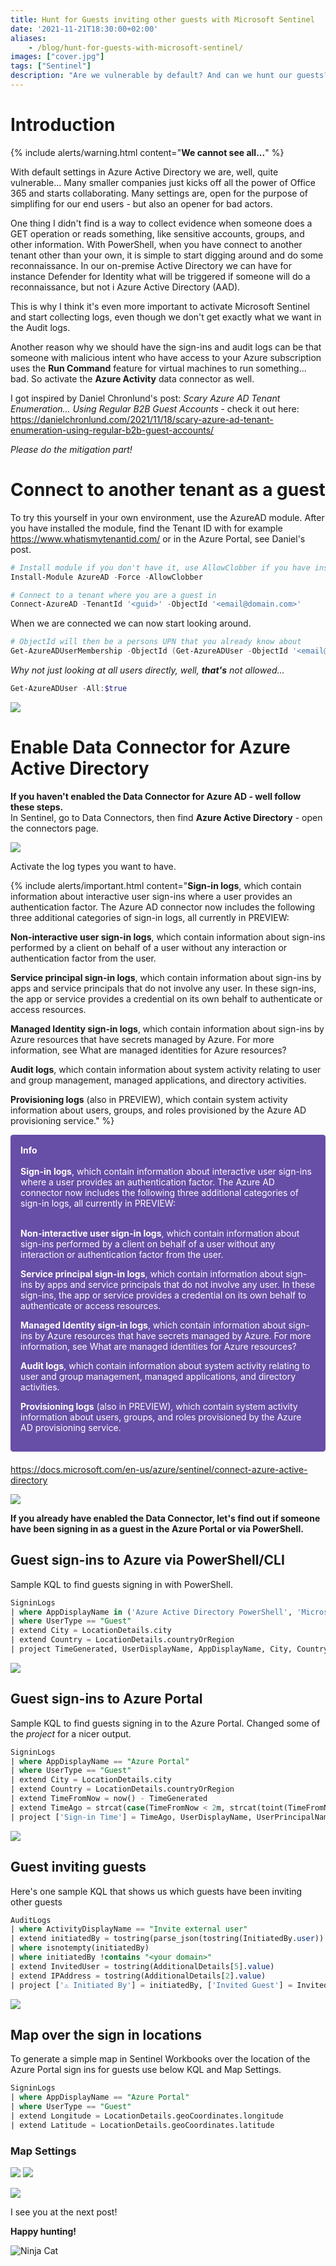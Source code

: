 ```yaml
---
title: Hunt for Guests inviting other guests with Microsoft Sentinel
date: '2021-11-21T18:30:00+02:00'
aliases:
    - /blog/hunt-for-guests-with-microsoft-sentinel/
images: ["cover.jpg"]
tags: ["Sentinel"]
description: "Are we vulnerable by default? And can we hunt our guests? Warning - we cannot see all..."
---
```

# Introduction
{% include alerts/warning.html content="**We cannot see all...**" %}

With default settings in Azure Active Directory we are, well, quite vulnerable... Many smaller companies just kicks off all the power of Office 365 and starts collaborating. Many settings are, open for the purpose of simplifing for our end users - but also an opener for bad actors.

One thing I didn't find is a way to collect evidence when someone does a GET operation or reads something, like sensitive accounts, groups, and other information. With PowerShell, when you have connect to another tenant other than your own, it is simple to start digging around and do some reconnaissance. In our on-premise Active Directory we can have for instance Defender for Identity what will be triggered if someone will do a reconnaissance, but not i Azure Active Directory (AAD).

This is why I think it's even more important to activate Microsoft Sentinel and start collecting logs, even though we don't get exactly what we want in the Audit logs.

Another reason why we should have the sign-ins and audit logs can be that someone with malicious intent who have access to your Azure subscription uses the **Run Command** feature for virtual machines to run something... bad. So activate the **Azure Activity** data connector as well.

I got inspired by Daniel Chronlund's post: *Scary Azure AD Tenant Enumeration… Using Regular B2B Guest Accounts* - check it out here:
https://danielchronlund.com/2021/11/18/scary-azure-ad-tenant-enumeration-using-regular-b2b-guest-accounts/ 

*Please do the mitigation part!*

# Connect to another tenant as a guest
To try this yourself in your own environment, use the AzureAD module.
After you have installed the module, find the Tenant ID with for example https://www.whatismytenantid.com/ or in the Azure Portal, see Daniel's post.

``` powershell
# Install module if you don't have it, use AllowClobber if you have install other Azure module that have some of the AzureAD cmdlets already installed.
Install-Module AzureAD -Force -AllowClobber

# Connect to a tenant where you are a guest in 
Connect-AzureAD -TenantId '<guid>' -ObjectId '<email@domain.com>'
```

When we are connected we can now start looking around.

``` powershell
# ObjectId will then be a persons UPN that you already know about
Get-AzureADUserMembership -ObjectId (Get-AzureADUser -ObjectId '<email@domain').UserPrincipalName
```

*Why not just looking at all users directly, well, **that's** not allowed...*

``` powershell
Get-AzureADUser -All:$true
```
![](/assets/Get-AzureADUser_All.jpg)

# Enable Data Connector for Azure Active Directory

**If you haven't enabled the Data Connector for Azure AD - well follow these steps.**</br>
In Sentinel, go to Data Connectors, then find **Azure Active Directory** - open the connectors page.

![](/assets/AAD_DataConnector.jpg)

Activate the log types you want to have.

{% include alerts/important.html content="**Sign-in logs**, which contain information about interactive user sign-ins where a user provides an authentication factor. The Azure AD connector now includes the following three additional categories of sign-in logs, all currently in PREVIEW:<br/>

**Non-interactive user sign-in logs**, which contain information about sign-ins performed by a client on behalf of a user without any interaction or authentication factor from the user.<br/>

**Service principal sign-in logs**, which contain information about sign-ins by apps and service principals that do not involve any user. In these sign-ins, the app or service provides a credential on its own behalf to authenticate or access resources.<br/>

**Managed Identity sign-in logs**, which contain information about sign-ins by Azure resources that have secrets managed by Azure. For more information, see What are managed identities for Azure resources?<br/>

**Audit logs**, which contain information about system activity relating to user and group management, managed applications, and directory activities.<br/>

**Provisioning logs** (also in PREVIEW), which contain system activity information about users, groups, and roles provisioned by the Azure AD provisioning service." %}

<div style="padding: 15px; border: 1px solid transparent; border-color: transparent; margin-bottom: 20px; border-radius: 4px; color: #ffffff; background-color: #674ea7; border-color: #674ea7;">
<b>Info</b></br></br>
<b>Sign-in logs</b>, which contain information about interactive user sign-ins where a user provides an authentication factor. The Azure AD connector now includes the following three additional categories of sign-in logs, all currently in PREVIEW:</br></br>

<b>Non-interactive user sign-in logs</b>, which contain information about sign-ins performed by a client on behalf of a user without any interaction or authentication factor from the user.

<b>Service principal sign-in logs</b>, which contain information about sign-ins by apps and service principals that do not involve any user. In these sign-ins, the app or service provides a credential on its own behalf to authenticate or access resources.

<b>Managed Identity sign-in logs</b>, which contain information about sign-ins by Azure resources that have secrets managed by Azure. For more information, see What are managed identities for Azure resources?

<b>Audit logs</b>, which contain information about system activity relating to user and group management, managed applications, and directory activities.

<b>Provisioning logs</b> (also in PREVIEW), which contain system activity information about users, groups, and roles provisioned by the Azure AD provisioning service.
</div>

https://docs.microsoft.com/en-us/azure/sentinel/connect-azure-active-directory 


![](/assets/Enable_AAD_DataConnector.jpg)


**If you already have enabled the Data Connector, let's find out if someone have been signing in as a guest in the Azure Portal or via PowerShell.**

## Guest sign-ins to Azure via PowerShell/CLI
Sample KQL to find guests signing in with PowerShell.
``` sql
SigninLogs
| where AppDisplayName in ('Azure Active Directory PowerShell', 'Microsoft Azure PowerShell', 'Graph Explorer', 'ACOM Azure Website')
| where UserType == "Guest"
| extend City = LocationDetails.city
| extend Country = LocationDetails.countryOrRegion
| project TimeGenerated, UserDisplayName, AppDisplayName, City, Country, IPAddress
```
![](/assets/Guest_PowerShell.jpg)

## Guest sign-ins to Azure Portal
Sample KQL to find guests signing in to the Azure Portal.
Changed some of the *project* for a nicer output.
``` sql
SigninLogs
| where AppDisplayName == "Azure Portal"
| where UserType == "Guest"
| extend City = LocationDetails.city
| extend Country = LocationDetails.countryOrRegion
| extend TimeFromNow = now() - TimeGenerated
| extend TimeAgo = strcat(case(TimeFromNow < 2m, strcat(toint(TimeFromNow / 1m), ' seconds'), TimeFromNow < 2h, strcat(toint(TimeFromNow / 1m), ' minutes'), TimeFromNow < 2d, strcat(toint(TimeFromNow / 1h), ' hours'), strcat(toint(TimeFromNow / 1d), ' days')), ' ago')
| project ['Sign-in Time'] = TimeAgo, UserDisplayName, UserPrincipalName, IPAddress, City, Country
```
![](/assets/Guest_AzPortal.jpg)

## Guest inviting guests
Here's one sample KQL that shows us which guests have been inviting other guests

``` sql
AuditLogs
| where ActivityDisplayName == "Invite external user"
| extend initiatedBy = tostring(parse_json(tostring(InitiatedBy.user)).userPrincipalName)
| where isnotempty(initiatedBy)
| where initiatedBy !contains "<your domain>"
| extend InvitedUser = tostring(AdditionalDetails[5].value)
| extend IPAddress = tostring(AdditionalDetails[2].value)
| project ['⚠️ Initiated By'] = initiatedBy, ['Invited Guest'] = InvitedUser, ['IP Address'] = IPAddress, TimeGenerated
```
![](/assets/Invite_Megan.jpg)

## Map over the sign in locations
To generate a simple map in Sentinel Workbooks over the location of the Azure Portal sign ins for guests use below KQL and Map Settings.
``` sql
SigninLogs
| where AppDisplayName == "Azure Portal"
| where UserType == "Guest"
| extend Longitude = LocationDetails.geoCoordinates.longitude
| extend Latitude = LocationDetails.geoCoordinates.latitude
```
### Map Settings
![](/assets/Map_Settings1.jpg)
![](/assets/Map_Settings2.jpg)

![](/assets/Workbook_Map.jpg)

I see you at the next post!

**Happy hunting!**

![Ninja Cat](/assets/ninja-cat.png)